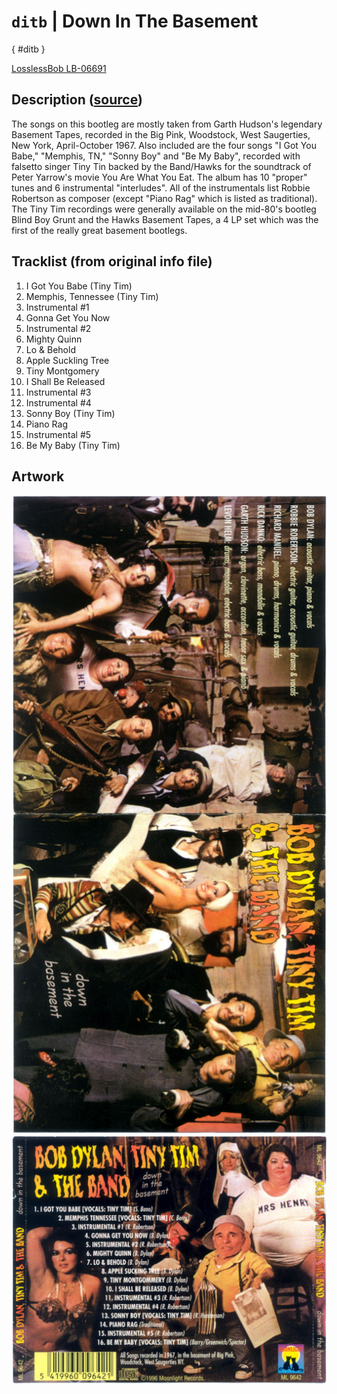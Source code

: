 # `ditb` | Down In The Basement
[](){ #ditb }

[LosslessBob LB-06691](http://www.losslessbob.wonderingwhattochoose.com/detail/LB-06691.html)

## Description ([source](https://theband.hiof.no/albums/boot_down_in_the_basement.html))
The songs on this bootleg are mostly taken from Garth Hudson's legendary Basement Tapes, recorded in the Big Pink, Woodstock, West Saugerties, New York, April-October 1967. Also included are the four songs "I Got You Babe," "Memphis, TN," "Sonny Boy" and "Be My Baby", recorded with falsetto singer Tiny Tin backed by the Band/Hawks for the soundtrack of Peter Yarrow's movie You Are What You Eat. The album has 10 "proper" tunes and 6 instrumental "interludes". All of the instrumentals list Robbie Robertson as composer (except "Piano Rag" which is listed as traditional). The Tiny Tim recordings were generally available on the mid-80's bootleg Blind Boy Grunt and the Hawks Basement Tapes, a 4 LP set which was the first of the really great basement bootlegs.

## Tracklist (from original info file)
1. I Got You Babe (Tiny Tim)
2. Memphis, Tennessee (Tiny Tim)
3. Instrumental #1
4. Gonna Get You Now
5. Instrumental #2
6. Mighty Quinn
7. Lo & Behold
8. Apple Suckling Tree
9. Tiny Montgomery
10. I Shall Be Released
11. Instrumental #3
12. Instrumental #4
13. Sonny Boy (Tiny Tim)
14. Piano Rag
15. Instrumental #5
16. Be My Baby (Tiny Tim)

## Artwork

![](../assets/albums/ditb/DylanDownInTheFront.jpg)
![](../assets/albums/ditb/DylanDownInTheBack.jpg)
